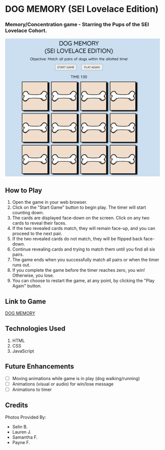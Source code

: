 # DOG MEMORY (SEI Lovelace Edition)
    
### Memory/Concentration game - Starring the Pups of the SEI Lovelace Cohort.

![screenshot of game](Game-Board.png)

## How to Play 

1. Open the game in your web browser.
2. Click on the "Start Game" button to begin play. The timer will start counting down.
3. The cards are displayed face-down on the screen. Click on any two cards to reveal their faces.
4. If the two revealed cards match, they will remain face-up, and you can proceed to the next pair.
5. If the two revealed cards do not match, they will be flipped back face-down.
6. Continue revealing cards and trying to match them until you find all six pairs.
7. The game ends when you successfully match all pairs or when the timer runs out.
8. If you complete the game before the timer reaches zero, you win! Otherwise, you lose.
9. You can choose to restart the game, at any point, by clicking the "Play Again" button.

## Link to Game 

[DOG MEMORY](https://shaneyoung91.github.io/Memory-Concentration-Game/)

## Technologies Used

1. HTML
2. CSS
3. JavaScript


## Future Enhancements
   - [ ] Moving animations while game is in play (dog walking/running)
   - [ ] Animations (visual or audio) for win/lose message
   - [ ] Animations to timer

## Credits
Photos Provided By:
- Selin B.
- Lauren J.
- Samantha F.
- Payne F.
